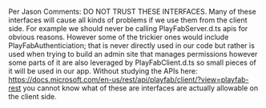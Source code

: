 Per Jason Comments:
DO NOT TRUST THESE INTERFACES. Many of these interfaces will cause all kinds of problems if we use them from the client side. For example we should never be calling PlayFabServer.d.ts apis for obvious reasons. However some of the trickier ones would include PlayFabAuthenticiation; that is never directly used in our code but rather is used when trying to build an admin site that manages permissions however some parts of it are also leveraged by PlayFabClient.d.ts so small pieces of it will be used in our app. Without studying the APIs here: https://docs.microsoft.com/en-us/rest/api/playfab/client/?view=playfab-rest you cannot know what of these are interfaces are actually allowable on the client side.
